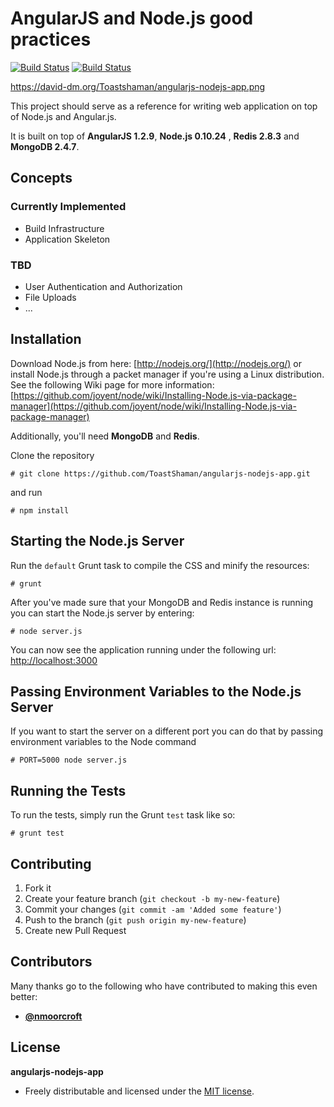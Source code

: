 # AngularJS and Node.js good practices

[![Build Status](https://travis-ci.org/ToastShaman/angularjs-nodejs-app.png?branch=master)](https://travis-ci.org/ToastShaman/angularjs-nodejs-app)
[![Build Status](https://david-dm.org/Toastshaman/angularjs-nodejs-app.png)](https://david-dm.org/Toastshaman/angularjs-nodejs-app.png)

https://david-dm.org/Toastshaman/angularjs-nodejs-app.png

This project should serve as a reference for writing web application on top of Node.js and Angular.js.

It is built on top of **AngularJS 1.2.9**, **Node.js 0.10.24** , **Redis 2.8.3** and **MongoDB 2.4.7**.

## Concepts

### Currently Implemented

* Build Infrastructure
* Application Skeleton

### TBD

* User Authentication and Authorization
* File Uploads
* ...

## Installation

Download Node.js from here: [http://nodejs.org/](http://nodejs.org/) or install Node.js through a packet manager
if you're using a Linux distribution. See the following Wiki page for more information:
[https://github.com/joyent/node/wiki/Installing-Node.js-via-package-manager](https://github.com/joyent/node/wiki/Installing-Node.js-via-package-manager)

Additionally, you'll need **MongoDB** and **Redis**.

Clone the repository

```
# git clone https://github.com/ToastShaman/angularjs-nodejs-app.git
```

and run

```
# npm install
```

## Starting the Node.js Server

Run the `default` Grunt task to compile the CSS and minify the resources:

```
# grunt
```

After you've made sure that your MongoDB and Redis instance is running you can start the Node.js server by entering:

```
# node server.js
```

You can now see the application running under the following url: [http://localhost:3000](http://localhost:3000)

## Passing Environment Variables to the Node.js Server

If you want to start the server on a different port you can do that by passing environment variables to the
Node command

```
# PORT=5000 node server.js
```

## Running the Tests

To run the tests, simply run the Grunt `test` task like so:

```
# grunt test
```

## Contributing

1. Fork it
2. Create your feature branch (`git checkout -b my-new-feature`)
3. Commit your changes (`git commit -am 'Added some feature'`)
4. Push to the branch (`git push origin my-new-feature`)
5. Create new Pull Request


## Contributors

Many thanks go to the following who have contributed to making this even better:

* **[@nmoorcroft](https://github.com/nmoorcroft)**


## License

**angularjs-nodejs-app**

* Freely distributable and licensed under the [MIT license](http://phlipper.mit-license.org/2011-2013/license.html).
